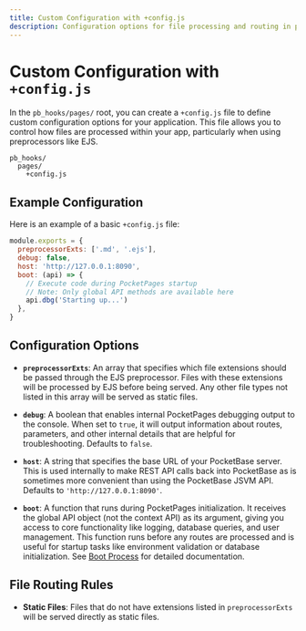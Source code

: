 ```yaml
---
title: Custom Configuration with +config.js
description: Configuration options for file processing and routing in pb_hooks/pages, including preprocessor extensions, static file handling, and non-routable file patterns.
---
```


# Custom Configuration with `+config.js`

In the `pb_hooks/pages/` root, you can create a `+config.js` file to define custom configuration options for your application. This file allows you to control how files are processed within your app, particularly when using preprocessors like EJS.

```
pb_hooks/
  pages/
    +config.js
```

## Example Configuration

Here is an example of a basic `+config.js` file:

```javascript
module.exports = {
  preprocessorExts: ['.md', '.ejs'],
  debug: false,
  host: 'http://127.0.0.1:8090',
  boot: (api) => {
    // Execute code during PocketPages startup
    // Note: Only global API methods are available here
    api.dbg('Starting up...')
  },
}
```

## Configuration Options

- **`preprocessorExts`**: An array that specifies which file extensions should be passed through the EJS preprocessor. Files with these extensions will be processed by EJS before being served. Any other file types not listed in this array will be served as static files.

- **`debug`**: A boolean that enables internal PocketPages debugging output to the console. When set to `true`, it will output information about routes, parameters, and other internal details that are helpful for troubleshooting. Defaults to `false`.

- **`host`**: A string that specifies the base URL of your PocketBase server. This is used internally to make REST API calls back into PocketBase as is sometimes more convenient than using the PocketBase JSVM API. Defaults to `'http://127.0.0.1:8090'`.

- **`boot`**: A function that runs during PocketPages initialization. It receives the global API object (not the context API) as its argument, giving you access to core functionality like logging, database queries, and user management. This function runs before any routes are processed and is useful for startup tasks like environment validation or database initialization. See [Boot Process](/docs/boot) for detailed documentation.

## File Routing Rules

- **Static Files**: Files that do not have extensions listed in `preprocessorExts` will be served directly as static files.
